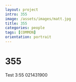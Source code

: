 ```yaml
---
layout: project
intro: 355 
image: /assets/images/matt.jpg
title: 355
categories: people
tags: [COMMON]
orientation: portrait
---
```


# 355

Test 3:55
021431900
